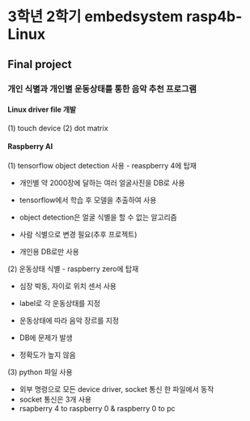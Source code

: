 # 3학년 2학기 embedsystem rasp4b-Linux

## Final project

### 개인 식별과 개인별 운동상태를 통한 음악 추천 프로그램

#### Linux driver file 개발
(1) touch device
(2) dot matrix

#### Raspberry AI
(1) tensorflow object detection 사용 - reaspberry 4에 탑재
- 개인별 약 2000장에 달하는 여러 얼굴사진을 DB로 사용
- tensorflow에서 학습 후 모델을 추출하여 사용

- object detection은 얼굴 식별을 할 수 없는 알고리즘
- 사람 식별으로 변경 필요(추후 프로젝트)
- 개인용 DB로만 사용

(2) 운동상태 식별 - raspberry zero에 탑재
- 심장 박동, 자이로 위치 센서 사용
- label로 각 운동상태를 지정
- 운동상태에 따라 음악 장르를 지정

- DB에 문제가 발생
- 정확도가 높지 않음

(3) python 파일 사용
- 외부 명령으로 모든 device driver, socket 통신 한 파일에서 동작
- socket 통신은 3개 사용
- rsapberry 4 to raspberry 0 & raspberry 0 to pc
